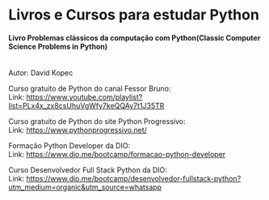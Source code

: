 # Livros e Cursos para estudar Python

<h4>Livro Problemas clássicos da computação com Python(Classic Computer Science Problems in Python)</h4>
<br>Autor: David Kopec

Curso gratuito de Python do canal Fessor Bruno:
<br>Link: https://www.youtube.com/playlist?list=PLx4x_zx8csUhuVgWfy7keQQAy7t1J35TR

Curso gratuito de Python do site Python Progressivo:
<br>Link: https://www.pythonprogressivo.net/

Formação Python Developer da DIO:
<br>Link: https://www.dio.me/bootcamp/formacao-python-developer

Curso Desenvolvedor Full Stack Python da DIO:
<br>Link: https://www.dio.me/bootcamp/desenvolvedor-fullstack-python?utm_medium=organic&utm_source=whatsapp

